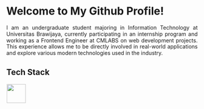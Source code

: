# Welcome to My Github Profile!
<p align="justify" style="text-justify: inter-word; line-height: 1.2;">
I am an undergraduate student majoring in Information Technology at Universitas Brawijaya, currently participating in an internship program and working as a Frontend Engineer at CMLABS on web development projects. This experience allows me to be directly involved in real-world applications and explore various modern technologies used in the industry.
</p>




## Tech Stack
  <img src="https://skillicons.dev/icons?i=javascript,cpp,html,css,nodejs,react,bootstrap,photoshop,python,flutter,debian,tailwind,php,docker,figma" height="50" style="margin: 1px"/> 
</p>







